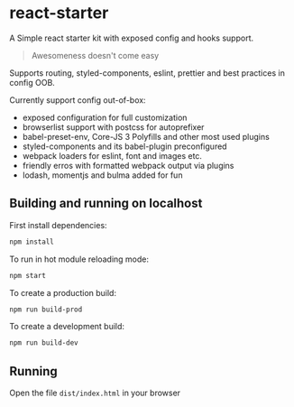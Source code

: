 # react-starter

A Simple react starter kit with exposed config and hooks support.

> Awesomeness doesn't come easy

Supports routing, styled-components, eslint, prettier and best practices in config OOB.

Currently support config out-of-box:

  - exposed configuration for full customization
  - browserlist support with postcss for autoprefixer
  - babel-preset-env, Core-JS 3 Polyfills and other most used plugins
  - styled-components and its babel-plugin preconfigured
  - webpack loaders for eslint, font and images etc.
  - friendly erros with formatted webpack output via plugins
  - lodash, momentjs and bulma added for fun

## Building and running on localhost

First install dependencies:

```sh
npm install
```

To run in hot module reloading mode:

```sh
npm start
```

To create a production build:

```sh
npm run build-prod
```

To create a development build:

```sh
npm run build-dev
```

## Running

Open the file `dist/index.html` in your browser
